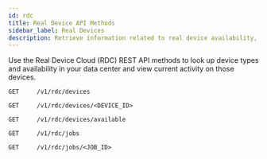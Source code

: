 ```yaml
---
id: rdc
title: Real Device API Methods
sidebar_label: Real Devices
description: Retrieve information related to real device availability, device/platform/browser combinations, and currently running tests.
---
```


Use the Real Device Cloud (RDC) REST API methods to look up device types and availability in your data center and view current activity on those devices.

`GET	 /v1/rdc/devices`

`GET	 /v1/rdc/devices/<DEVICE_ID>`

`GET	 /v1/rdc/devices/available`

`GET	 /v1/rdc/jobs`

`GET	 /v1/rdc/jobs/<JOB_ID>`
